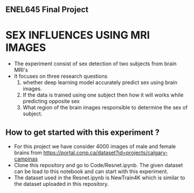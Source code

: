 ## ENEL645 Final Project 

# SEX INFLUENCES USING MRI IMAGES

- The experiment consist of sex detection of two subjects from brain MRI's
- It focuses on three research questions 
	1. whether deep learning model accurately predict sex using brain images. 
	2. If the data is trained using one subject then how it will works while predicting opposite sex
	3. What region of the brain images responsible to determine the sex of subject. 

## How to get started with this experiment ?

- For this project we have consider 4000 images of male and female brains from https://portal.conp.ca/dataset?id=projects/calgary-campinas
- Clone this repository and go to Code/Resnet.ipynb. The given dataset can be load to this notebook and can start with this experiment. 
- The dataset used in the Resnet.ipynb is NewTrain4K which is similar to the dataset uploaded in this repository. 


